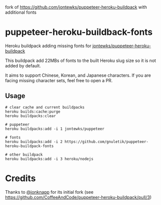 fork of https://github.com/jontewks/puppeteer-heroku-buildpack with additional fonts


# puppeteer-heroku-buildback-fonts

Heroku buildpack adding missing fonts for [jontewks/puppeteer-heroku-buildpack](https://elements.heroku.com/buildpacks/jontewks/puppeteer-heroku-buildpack)

This buildpack add 22MBs of fonts to the built Heroku slug size so it is not added by default.

It aims to support Chinese, Korean, and Japanese characters.
If you are facing missing character sets, feel free to open a PR.

## Usage

```sh-session
# clear cache and current buildpacks
heroku builds:cache:purge
heroku buildpacks:clear

# puppeteer
heroku buildpacks:add -i 1 jontewks/puppeteer

# fonts
heroku buildpacks:add -i 2 https://github.com/gnuletik/puppeteer-heroku-buildpack-fonts

# other buildpack
heroku buildpacks:add -i 3 heroku/nodejs
```

# Credits

Thanks to [@jonknapp](https://github.com/jonknapp) for its initial fork (see https://github.com/CoffeeAndCode/puppeteer-heroku-buildpack/pull/3)
